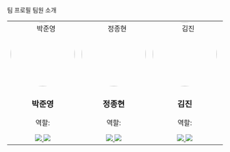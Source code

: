 팀 프로필
 팀원 소개
<table>
  <tr>
    <td align="center" width="200">
      <img src="https://via.placeholder.com/150" width="150" height="150" style="border-radius: 50%;" alt="박준영"/>
      <br />
      <h3>박준영</h3>
      <p>역할: </p>
      <a href="https://github.com/">
        <img src="https://img.shields.io/badge/GitHub-181717?style=flat-square&logo=GitHub&logoColor=white"/>
      </a>
      <a href="mailto:example@email.com">
        <img src="https://img.shields.io/badge/Email-EA4335?style=flat-square&logo=Gmail&logoColor=white"/>
      </a>
    </td>
    <td align="center" width="200">
      <img src="https://via.placeholder.com/150" width="150" height="150" style="border-radius: 50%;" alt="정종현"/>
      <br />
      <h3>정종현</h3>
      <p>역할: </p>
      <a href="https://github.com/">
        <img src="https://img.shields.io/badge/GitHub-181717?style=flat-square&logo=GitHub&logoColor=white"/>
      </a>
      <a href="mailto:example@email.com">
        <img src="https://img.shields.io/badge/Email-EA4335?style=flat-square&logo=Gmail&logoColor=white"/>
      </a>
    </td>
    <td align="center" width="200">
      <img src="https://via.placeholder.com/150" width="150" height="150" style="border-radius: 50%;" alt="김진"/>
      <br />
      <h3>김진</h3>
      <p>역할: </p>
      <a href="https://github.com/">
        <img src="https://img.shields.io/badge/GitHub-181717?style=flat-square&logo=GitHub&logoColor=white"/>
      </a>
      <a href="mailto:example@email.com">
        <img src="https://img.shields.io/badge/Email-EA4335?style=flat-square&logo=Gmail&logoColor=white"/>
      </a>
    </td>
    <td align="center" width="200">
      <img src="https://via.placeholder.com/150" width="150" height="150" style="border-radius: 50%;" alt="김지훈"/>
      <br />
      <h3>김지훈</h3>
      <p>역할: </p>
      <a href="https://github.com/">
        <img src="https://img.shields.io/badge/GitHub-181717?style=flat-square&logo=GitHub&logoColor=white"/>
      </a>
      <a href="mailto:example@email.com">
        <img src="https://img.shields.io/badge/Email-EA4335?style=flat-square&logo=Gmail&logoColor=white"/>
      </a>
    </td>
  </tr>
</table>

